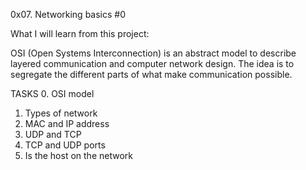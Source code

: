 0x07. Networking basics #0

What I will learn from this project:

OSI (Open Systems Interconnection) is an abstract model to describe layered communication and computer network design. The idea is to segregate
the different parts of what make communication possible.

TASKS
0. OSI model
1. Types of network
2. MAC and IP address
3. UDP and TCP
4. TCP and UDP ports
5. Is the host on the network
